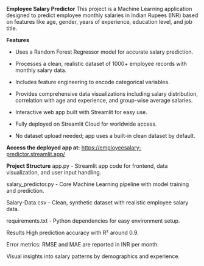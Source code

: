 **Employee Salary Predictor**
This project is a Machine Learning application designed to predict employee monthly salaries in Indian Rupees (INR) based on features like age, gender, years of experience, education level, and job title.

**Features**
- Uses a Random Forest Regressor model for accurate salary prediction.

- Processes a clean, realistic dataset of 1000+ employee records with monthly salary data.

- Includes feature engineering to encode categorical variables.

- Provides comprehensive data visualizations including salary distribution, correlation with age and experience, and group-wise average      salaries.

- Interactive web app built with Streamlit for easy use.

- Fully deployed on Streamlit Cloud for worldwide access.

- No dataset upload needed; app uses a built-in clean dataset by default.

**Access the deployed app at:**
https://employeesalary-predictor.streamlit.app/

**Project Structure**
app.py - Streamlit app code for frontend, data visualization, and user input handling.

salary_predictor.py - Core Machine Learning pipeline with model training and prediction.

Salary-Data.csv - Clean, synthetic dataset with realistic employee salary data.

requirements.txt - Python dependencies for easy environment setup.

Results
High prediction accuracy with R² around 0.9.

Error metrics: RMSE and MAE are reported in INR per month.

Visual insights into salary patterns by demographics and experience.
